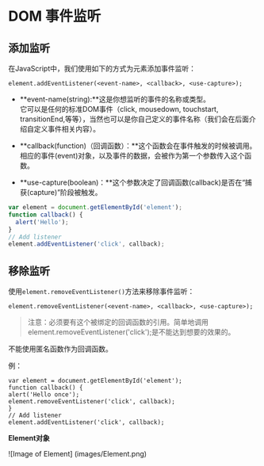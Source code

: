 # DOM 事件监听
## **添加监听**
在JavaScript中，我们使用如下的方式为元素添加事件监听：

```
element.addEventListener(<event-name>, <callback>, <use-capture>);
```

- **event-name(string):**这是你想监听的事件的名称或类型。	
它可以是任何的标准DOM事件（click, mousedown, touchstart, transitionEnd,等等），当然也可以是你自己定义的事件名称（我们会在后面介绍自定义事件相关内容）。

- **callback(function)（回调函数）：**这个函数会在事件触发的时候被调用。相应的事件(event)对象，以及事件的数据，会被作为第一个参数传入这个函数。

- **use-capture(boolean)：**这个参数决定了回调函数(callback)是否在“捕获(capture)”阶段被触发。

```javascript
var element = document.getElementById('element');
function callback() {
  alert('Hello');
}
// Add listener
element.addEventListener('click', callback);
```
## **移除监听**

使用`element.removeEventListener()`方法来移除事件监听：

```
element.removeEventListener(<event-name>, <callback>, <use-capture>);
```

> 注意：必须要有这个被绑定的回调函数的引用。简单地调用element.removeEventListener('click');是不能达到想要的效果的。
         
         
不能使用匿名函数作为回调函数。	
		
例：		
```javacript
var element = document.getElementById('element');
function callback() {
alert('Hello once');
element.removeEventListener('click', callback);
}
// Add listener
element.addEventListener('click', callback);
```

**Element对象**	
	
![Image of Element]
(images/Element.png)
